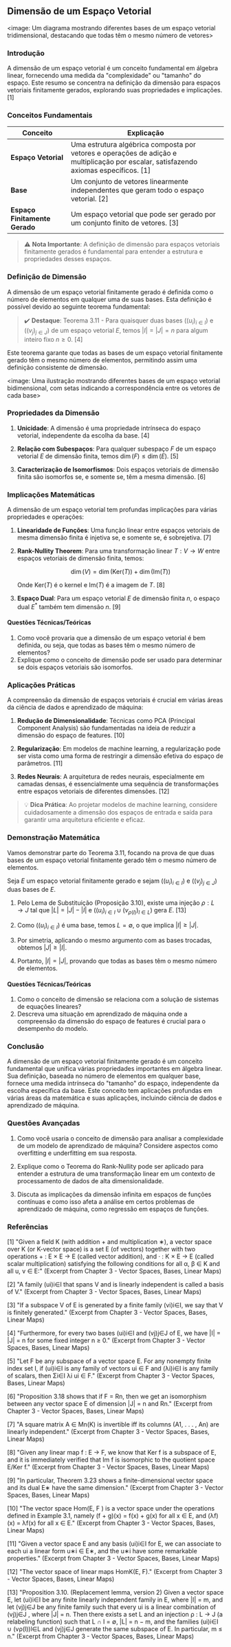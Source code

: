 ## Dimensão de um Espaço Vetorial

<image: Um diagrama mostrando diferentes bases de um espaço vetorial tridimensional, destacando que todas têm o mesmo número de vetores>

### Introdução

A dimensão de um espaço vetorial é um conceito fundamental em álgebra linear, fornecendo uma medida da "complexidade" ou "tamanho" do espaço. Este resumo se concentra na definição da dimensão para espaços vetoriais finitamente gerados, explorando suas propriedades e implicações. [1]

### Conceitos Fundamentais

| Conceito                      | Explicação                                                   |
| ----------------------------- | ------------------------------------------------------------ |
| **Espaço Vetorial**           | Uma estrutura algébrica composta por vetores e operações de adição e multiplicação por escalar, satisfazendo axiomas específicos. [1] |
| **Base**                      | Um conjunto de vetores linearmente independentes que geram todo o espaço vetorial. [2] |
| **Espaço Finitamente Gerado** | Um espaço vetorial que pode ser gerado por um conjunto finito de vetores. [3] |

> ⚠️ **Nota Importante**: A definição de dimensão para espaços vetoriais finitamente gerados é fundamental para entender a estrutura e propriedades desses espaços.

### Definição de Dimensão

A dimensão de um espaço vetorial finitamente gerado é definida como o número de elementos em qualquer uma de suas bases. Esta definição é possível devido ao seguinte teorema fundamental:

> ✔️ **Destaque**: Teorema 3.11 - Para quaisquer duas bases $((u_i)_{i \in I})$ e $((v_j)_{j \in J})$ de um espaço vetorial $E$, temos $|I| = |J| = n$ para algum inteiro fixo $n \geq 0$. [4]

Este teorema garante que todas as bases de um espaço vetorial finitamente gerado têm o mesmo número de elementos, permitindo assim uma definição consistente de dimensão.

<image: Uma ilustração mostrando diferentes bases de um espaço vetorial bidimensional, com setas indicando a correspondência entre os vetores de cada base>

### Propriedades da Dimensão

1. **Unicidade**: A dimensão é uma propriedade intrínseca do espaço vetorial, independente da escolha da base. [4]

2. **Relação com Subespaços**: Para qualquer subespaço $F$ de um espaço vetorial $E$ de dimensão finita, temos $\dim(F) \leq \dim(E)$. [5]

3. **Caracterização de Isomorfismos**: Dois espaços vetoriais de dimensão finita são isomorfos se, e somente se, têm a mesma dimensão. [6]

### Implicações Matemáticas

A dimensão de um espaço vetorial tem profundas implicações para várias propriedades e operações:

1. **Linearidade de Funções**: Uma função linear entre espaços vetoriais de mesma dimensão finita é injetiva se, e somente se, é sobrejetiva. [7]

2. **Rank-Nullity Theorem**: Para uma transformação linear $T: V \to W$ entre espaços vetoriais de dimensão finita, temos:

   $$\dim(V) = \dim(\text{Ker}(T)) + \dim(\text{Im}(T))$$

   Onde $\text{Ker}(T)$ é o kernel e $\text{Im}(T)$ é a imagem de $T$. [8]

3. **Espaço Dual**: Para um espaço vetorial $E$ de dimensão finita $n$, o espaço dual $E^*$ também tem dimensão $n$. [9]

#### Questões Técnicas/Teóricas

1. Como você provaria que a dimensão de um espaço vetorial é bem definida, ou seja, que todas as bases têm o mesmo número de elementos?
2. Explique como o conceito de dimensão pode ser usado para determinar se dois espaços vetoriais são isomorfos.

### Aplicações Práticas

A compreensão da dimensão de espaços vetoriais é crucial em várias áreas da ciência de dados e aprendizado de máquina:

1. **Redução de Dimensionalidade**: Técnicas como PCA (Principal Component Analysis) são fundamentadas na ideia de reduzir a dimensão do espaço de features. [10]

2. **Regularização**: Em modelos de machine learning, a regularização pode ser vista como uma forma de restringir a dimensão efetiva do espaço de parâmetros. [11]

3. **Redes Neurais**: A arquitetura de redes neurais, especialmente em camadas densas, é essencialmente uma sequência de transformações entre espaços vetoriais de diferentes dimensões. [12]

> 💡 **Dica Prática**: Ao projetar modelos de machine learning, considere cuidadosamente a dimensão dos espaços de entrada e saída para garantir uma arquitetura eficiente e eficaz.

### Demonstração Matemática

Vamos demonstrar parte do Teorema 3.11, focando na prova de que duas bases de um espaço vetorial finitamente gerado têm o mesmo número de elementos.

Seja $E$ um espaço vetorial finitamente gerado e sejam $((u_i)_{i \in I})$ e $((v_j)_{j \in J})$ duas bases de $E$.

1. Pelo Lema de Substituição (Proposição 3.10), existe uma injeção $\rho: L \to J$ tal que $|L| = |J| - |I|$ e $((u_i)_{i \in I} \cup (v_{\rho(l)})_{l \in L})$ gera $E$. [13]

2. Como $((u_i)_{i \in I})$ é uma base, temos $L = \emptyset$, o que implica $|I| \geq |J|$.

3. Por simetria, aplicando o mesmo argumento com as bases trocadas, obtemos $|J| \geq |I|$.

4. Portanto, $|I| = |J|$, provando que todas as bases têm o mesmo número de elementos.

#### Questões Técnicas/Teóricas

1. Como o conceito de dimensão se relaciona com a solução de sistemas de equações lineares?
2. Descreva uma situação em aprendizado de máquina onde a compreensão da dimensão do espaço de features é crucial para o desempenho do modelo.

### Conclusão

A dimensão de um espaço vetorial finitamente gerado é um conceito fundamental que unifica várias propriedades importantes em álgebra linear. Sua definição, baseada no número de elementos em qualquer base, fornece uma medida intrínseca do "tamanho" do espaço, independente da escolha específica da base. Este conceito tem aplicações profundas em várias áreas da matemática e suas aplicações, incluindo ciência de dados e aprendizado de máquina.

### Questões Avançadas

1. Como você usaria o conceito de dimensão para analisar a complexidade de um modelo de aprendizado de máquina? Considere aspectos como overfitting e underfitting em sua resposta.

2. Explique como o Teorema do Rank-Nullity pode ser aplicado para entender a estrutura de uma transformação linear em um contexto de processamento de dados de alta dimensionalidade.

3. Discuta as implicações da dimensão infinita em espaços de funções contínuas e como isso afeta a análise em certos problemas de aprendizado de máquina, como regressão em espaços de funções.

### Referências

[1] "Given a field K (with addition + and multiplication ∗), a vector space over K (or K-vector space) is a set E (of vectors) together with two operations + : E × E → E (called vector addition), and · : K × E → E (called scalar multiplication) satisfying the following conditions for all α, β ∈ K and all u, v ∈ E:" (Excerpt from Chapter 3 - Vector Spaces, Bases, Linear Maps)

[2] "A family (ui)i∈I that spans V and is linearly independent is called a basis of V." (Excerpt from Chapter 3 - Vector Spaces, Bases, Linear Maps)

[3] "If a subspace V of E is generated by a finite family (vi)i∈I, we say that V is finitely generated." (Excerpt from Chapter 3 - Vector Spaces, Bases, Linear Maps)

[4] "Furthermore, for every two bases (ui)i∈I and (vj)j∈J of E, we have |I| = |J| = n for some fixed integer n ≥ 0." (Excerpt from Chapter 3 - Vector Spaces, Bases, Linear Maps)

[5] "Let F be any subspace of a vector space E. For any nonempty finite index set I, if (ui)i∈I is any family of vectors ui ∈ F and (λi)i∈I is any family of scalars, then Σi∈I λi ui ∈ F." (Excerpt from Chapter 3 - Vector Spaces, Bases, Linear Maps)

[6] "Proposition 3.18 shows that if F = Rn, then we get an isomorphism between any vector space E of dimension |J| = n and Rn." (Excerpt from Chapter 3 - Vector Spaces, Bases, Linear Maps)

[7] "A square matrix A ∈ Mn(K) is invertible iff its columns (A1, . . . , An) are linearly independent." (Excerpt from Chapter 3 - Vector Spaces, Bases, Linear Maps)

[8] "Given any linear map f : E → F, we know that Ker f is a subspace of E, and it is immediately verified that Im f is isomorphic to the quotient space E/Ker f." (Excerpt from Chapter 3 - Vector Spaces, Bases, Linear Maps)

[9] "In particular, Theorem 3.23 shows a finite-dimensional vector space and its dual E∗ have the same dimension." (Excerpt from Chapter 3 - Vector Spaces, Bases, Linear Maps)

[10] "The vector space Hom(E, F ) is a vector space under the operations defined in Example 3.1, namely (f + g)(x) = f(x) + g(x) for all x ∈ E, and (λf)(x) = λf(x) for all x ∈ E." (Excerpt from Chapter 3 - Vector Spaces, Bases, Linear Maps)

[11] "Given a vector space E and any basis (ui)i∈I for E, we can associate to each ui a linear form u∗i ∈ E∗, and the u∗i have some remarkable properties." (Excerpt from Chapter 3 - Vector Spaces, Bases, Linear Maps)

[12] "The vector space of linear maps HomK(E, F)." (Excerpt from Chapter 3 - Vector Spaces, Bases, Linear Maps)

[13] "Proposition 3.10. (Replacement lemma, version 2) Given a vector space E, let (ui)i∈I be any finite linearly independent family in E, where |I| = m, and let (vj)j∈J be any finite family such that every ui is a linear combination of (vj)j∈J , where |J| = n. Then there exists a set L and an injection ρ : L → J (a relabeling function) such that L ∩ I = ∅, |L| = n − m, and the families (ui)i∈I ∪ (vρ(l))l∈L and (vj)j∈J generate the same subspace of E. In particular, m ≤ n." (Excerpt from Chapter 3 - Vector Spaces, Bases, Linear Maps)